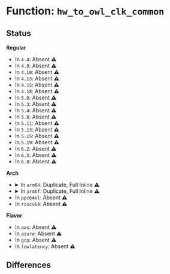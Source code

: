 # Function: <code>hw_to_owl_clk_common</code>

## Status
<b>Regular</b>
<ul>
<li>
In <code>4.4</code>: Absent ⚠️
</li>
<li>
In <code>4.8</code>: Absent ⚠️
</li>
<li>
In <code>4.10</code>: Absent ⚠️
</li>
<li>
In <code>4.13</code>: Absent ⚠️
</li>
<li>
In <code>4.15</code>: Absent ⚠️
</li>
<li>
In <code>4.18</code>: Absent ⚠️
</li>
<li>
In <code>5.0</code>: Absent ⚠️
</li>
<li>
In <code>5.3</code>: Absent ⚠️
</li>
<li>
In <code>5.4</code>: Absent ⚠️
</li>
<li>
In <code>5.8</code>: Absent ⚠️
</li>
<li>
In <code>5.11</code>: Absent ⚠️
</li>
<li>
In <code>5.13</code>: Absent ⚠️
</li>
<li>
In <code>5.15</code>: Absent ⚠️
</li>
<li>
In <code>5.19</code>: Absent ⚠️
</li>
<li>
In <code>6.2</code>: Absent ⚠️
</li>
<li>
In <code>6.5</code>: Absent ⚠️
</li>
<li>
In <code>6.8</code>: Absent ⚠️
</li>
</ul>
<b>Arch</b>
<ul>
<li>
<details>
<summary>In <code>arm64</code>: Duplicate, Full Inline ⚠️</summary>

**Collision:** Static Duplication

**Inline:** Full

**Transformation:** False

**Instances:**

```
In drivers/clk/actions/owl-gate.c (ffff8000107c9d00)
Location: drivers/clk/actions/owl-common.h:35
Inline: True
Inline callers:
  - drivers/clk/actions/owl-gate.c:owl_gate_is_enabled
  - drivers/clk/actions/owl-gate.c:owl_gate_enable
  - drivers/clk/actions/owl-gate.c:owl_gate_disable
```
```
In drivers/clk/actions/owl-mux.c (ffff8000107c9eec)
Location: drivers/clk/actions/owl-common.h:35
Inline: True
Inline callers:
  - drivers/clk/actions/owl-mux.c:owl_mux_set_parent
  - drivers/clk/actions/owl-mux.c:owl_mux_get_parent
```
```
In drivers/clk/actions/owl-divider.c (ffff8000107ca1a4)
Location: drivers/clk/actions/owl-common.h:35
Inline: True
Inline callers:
  - drivers/clk/actions/owl-divider.c:owl_divider_set_rate
  - drivers/clk/actions/owl-divider.c:owl_divider_recalc_rate
  - drivers/clk/actions/owl-divider.c:owl_divider_round_rate
```
```
In drivers/clk/actions/owl-factor.c (ffff8000107ca6d4)
Location: drivers/clk/actions/owl-common.h:35
Inline: True
Inline callers:
  - drivers/clk/actions/owl-factor.c:owl_factor_set_rate
  - drivers/clk/actions/owl-factor.c:owl_factor_recalc_rate
  - drivers/clk/actions/owl-factor.c:owl_factor_round_rate
```
```
In drivers/clk/actions/owl-composite.c (ffff8000107ca764)
Location: drivers/clk/actions/owl-common.h:35
Inline: True
Inline callers:
  - drivers/clk/actions/owl-composite.c:owl_comp_fix_fact_recalc_rate
  - drivers/clk/actions/owl-composite.c:owl_comp_fix_fact_round_rate
  - drivers/clk/actions/owl-composite.c:owl_comp_fact_set_rate
  - drivers/clk/actions/owl-composite.c:owl_comp_fact_recalc_rate
  - drivers/clk/actions/owl-composite.c:owl_comp_fact_round_rate
  - drivers/clk/actions/owl-composite.c:owl_comp_div_set_rate
  - drivers/clk/actions/owl-composite.c:owl_comp_div_recalc_rate
  - drivers/clk/actions/owl-composite.c:owl_comp_div_round_rate
  - drivers/clk/actions/owl-composite.c:owl_comp_is_enabled
  - drivers/clk/actions/owl-composite.c:owl_comp_enable
  - drivers/clk/actions/owl-composite.c:owl_comp_disable
  - drivers/clk/actions/owl-composite.c:owl_comp_set_parent
  - drivers/clk/actions/owl-composite.c:owl_comp_get_parent
```
```
In drivers/clk/actions/owl-pll.c (ffff8000107cab1c)
Location: drivers/clk/actions/owl-common.h:35
Inline: True
Inline callers:
  - drivers/clk/actions/owl-pll.c:owl_pll_set_rate
  - drivers/clk/actions/owl-pll.c:owl_pll_disable
  - drivers/clk/actions/owl-pll.c:owl_pll_enable
  - drivers/clk/actions/owl-pll.c:owl_pll_is_enabled
```
</details>
</li>
<li>
<details>
<summary>In <code>armhf</code>: Duplicate, Full Inline ⚠️</summary>

**Collision:** Static Duplication

**Inline:** Full

**Transformation:** False

**Instances:**

```
In drivers/clk/actions/owl-gate.c (c08f5b34)
Location: drivers/clk/actions/owl-common.h:35
Inline: True
Inline callers:
  - drivers/clk/actions/owl-gate.c:owl_gate_is_enabled
  - drivers/clk/actions/owl-gate.c:owl_gate_enable
  - drivers/clk/actions/owl-gate.c:owl_gate_disable
```
```
In drivers/clk/actions/owl-mux.c (c08f5d04)
Location: drivers/clk/actions/owl-common.h:35
Inline: True
Inline callers:
  - drivers/clk/actions/owl-mux.c:owl_mux_set_parent
  - drivers/clk/actions/owl-mux.c:owl_mux_get_parent
```
```
In drivers/clk/actions/owl-divider.c (c08f5f40)
Location: drivers/clk/actions/owl-common.h:35
Inline: True
Inline callers:
  - drivers/clk/actions/owl-divider.c:owl_divider_set_rate
  - drivers/clk/actions/owl-divider.c:owl_divider_recalc_rate
  - drivers/clk/actions/owl-divider.c:owl_divider_round_rate
```
```
In drivers/clk/actions/owl-factor.c (c08f6440)
Location: drivers/clk/actions/owl-common.h:35
Inline: True
Inline callers:
  - drivers/clk/actions/owl-factor.c:owl_factor_set_rate
  - drivers/clk/actions/owl-factor.c:owl_factor_recalc_rate
  - drivers/clk/actions/owl-factor.c:owl_factor_round_rate
```
```
In drivers/clk/actions/owl-composite.c (c08f6498)
Location: drivers/clk/actions/owl-common.h:35
Inline: True
Inline callers:
  - drivers/clk/actions/owl-composite.c:owl_comp_fix_fact_recalc_rate
  - drivers/clk/actions/owl-composite.c:owl_comp_fix_fact_round_rate
  - drivers/clk/actions/owl-composite.c:owl_comp_fact_set_rate
  - drivers/clk/actions/owl-composite.c:owl_comp_fact_recalc_rate
  - drivers/clk/actions/owl-composite.c:owl_comp_fact_round_rate
  - drivers/clk/actions/owl-composite.c:owl_comp_div_set_rate
  - drivers/clk/actions/owl-composite.c:owl_comp_div_recalc_rate
  - drivers/clk/actions/owl-composite.c:owl_comp_div_round_rate
  - drivers/clk/actions/owl-composite.c:owl_comp_is_enabled
  - drivers/clk/actions/owl-composite.c:owl_comp_enable
  - drivers/clk/actions/owl-composite.c:owl_comp_disable
  - drivers/clk/actions/owl-composite.c:owl_comp_set_parent
  - drivers/clk/actions/owl-composite.c:owl_comp_get_parent
```
```
In drivers/clk/actions/owl-pll.c (c08f67c0)
Location: drivers/clk/actions/owl-common.h:35
Inline: True
Inline callers:
  - drivers/clk/actions/owl-pll.c:owl_pll_set_rate
  - drivers/clk/actions/owl-pll.c:owl_pll_disable
  - drivers/clk/actions/owl-pll.c:owl_pll_enable
  - drivers/clk/actions/owl-pll.c:owl_pll_is_enabled
```
</details>
</li>
<li>
In <code>ppc64el</code>: Absent ⚠️
</li>
<li>
In <code>riscv64</code>: Absent ⚠️
</li>
</ul>
<b>Flavor</b>
<ul>
<li>
In <code>aws</code>: Absent ⚠️
</li>
<li>
In <code>azure</code>: Absent ⚠️
</li>
<li>
In <code>gcp</code>: Absent ⚠️
</li>
<li>
In <code>lowlatency</code>: Absent ⚠️
</li>
</ul>

## Differences
